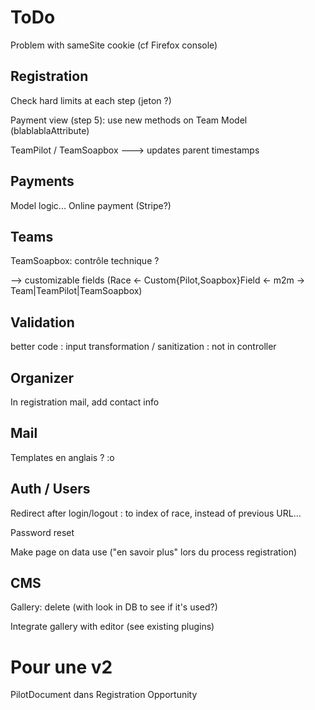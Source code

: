 # ToDo

Problem with sameSite cookie (cf Firefox console)

## Registration

Check hard limits at each step (jeton ?)

Payment view (step 5): use new methods on Team Model (blablablaAttribute)

TeamPilot / TeamSoapbox ---> updates parent timestamps

## Payments

Model logic...
Online payment (Stripe?)

## Teams

TeamSoapbox: contrôle technique ?

--> customizable fields (Race <- Custom{Pilot,Soapbox}Field <- m2m -> Team|TeamPilot|TeamSoapbox)

## Validation

better code : input transformation / sanitization : not in controller

## Organizer

In registration mail, add contact info

## Mail

Templates en anglais ? :o

## Auth / Users

Redirect after login/logout : to index of race, instead of previous URL...

Password reset

Make page on data use ("en savoir plus" lors du process registration)

## CMS

Gallery: delete (with look in DB to see if it's used?)

Integrate gallery with editor (see existing plugins)


# Pour une v2

PilotDocument dans Registration Opportunity